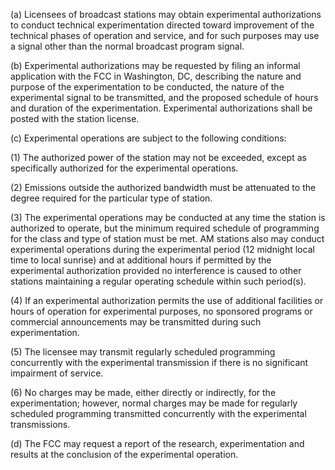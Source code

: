 (a) Licensees of broadcast stations may obtain experimental authorizations to conduct technical experimentation directed toward improvement of the technical phases of operation and service, and for such purposes may use a signal other than the normal broadcast program signal.

(b) Experimental authorizations may be requested by filing an informal application with the FCC in Washington, DC, describing the nature and purpose of the experimentation to be conducted, the nature of the experimental signal to be transmitted, and the proposed schedule of hours and duration of the experimentation. Experimental authorizations shall be posted with the station license.

(c) Experimental operations are subject to the following conditions:

(1) The authorized power of the station may not be exceeded, except as specifically authorized for the experimental operations.
              

(2) Emissions outside the authorized bandwidth must be attenuated to the degree required for the particular type of station.

(3) The experimental operations may be conducted at any time the station is authorized to operate, but the minimum required schedule of programming for the class and type of station must be met. AM stations also may conduct experimental operations during the experimental period (12 midnight local time to local sunrise) and at additional hours if permitted by the experimental authorization provided no interference is caused to other stations maintaining a regular operating schedule within such period(s).

(4) If an experimental authorization permits the use of additional facilities or hours of operation for experimental purposes, no sponsored programs or commercial announcements may be transmitted during such experimentation.

(5) The licensee may transmit regularly scheduled programming concurrently with the experimental transmission if there is no significant impairment of service.

(6) No charges may be made, either directly or indirectly, for the experimentation; however, normal charges may be made for regularly scheduled programming transmitted concurrently with the experimental transmissions.

(d) The FCC may request a report of the research, experimentation and results at the conclusion of the experimental operation.

